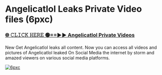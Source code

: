 # Angelicatlol Leaks Private Video files (6pxc)

<h3><a href="https://mediafirerr.pages.dev?q=Angelicatlol&ref=R42" rel="nofollow">🌐 𝙲𝙻𝙸𝙲𝙺 𝙷𝙴𝚁𝙴 🟢==►► Angelicatlol Private Videos</a></h3>

New Get Angelicatlol leaks all content. Now you can access all videos and pictures of Angelicatlol leaked On Social Media the internet by storm and amazed viewers on various social media platforms.

[![6pxc](https://github.com/user-attachments/assets/26341bd8-4b91-4a20-822e-3fd5d525dd40)](https://mediafirerr.pages.dev?q=Angelicatlol&ref=R42)

